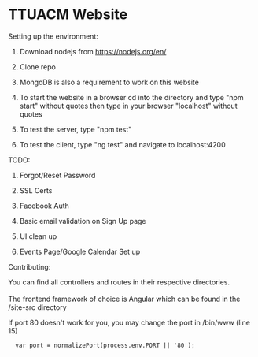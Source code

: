 # TTUACM Website

Setting up the environment:

  1)  Download nodejs from <https://nodejs.org/en/>

  2)  Clone repo

  3) MongoDB is also a requirement to work on this website

  3)  To start the website in a browser cd into the directory and type "npm start" without quotes then type in your browser "localhost" without quotes

  4)  To test the server, type "npm test"

  5)  To test the client, type "ng test" and navigate to localhost:4200

TODO:
  1) Forgot/Reset Password

  2) SSL Certs

  3) Facebook Auth

  4) Basic email validation on Sign Up page

  5) UI clean up

  6) Events Page/Google Calendar Set up

Contributing:

  You can find all controllers and routes in their respective directories.
  <br>
  <br>
  The frontend framework of choice is Angular which can be found in the /site-src directory

  If port 80 doesn't work for you, you may change the port in /bin/www (line 15)

      var port = normalizePort(process.env.PORT || '80');
